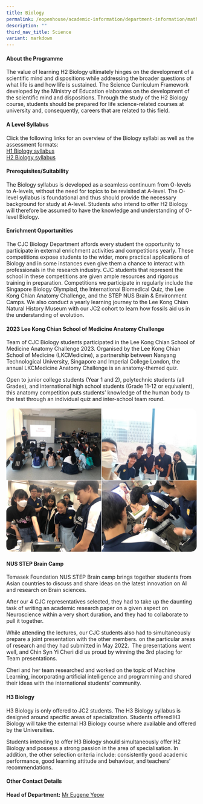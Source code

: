 ```yaml
---
title: Biology
permalink: /eopenhouse/academic-information/department-information/mathematics-n-science/science/biology/
description: ""
third_nav_title: Science
variant: markdown
---
```

#### **About the Programme**

The value of learning H2 Biology ultimately hinges on the development of a scientific mind and dispositions while addressing the broader questions of what life is and how life is sustained. The Science Curriculum Framework developed by the Ministry of Education elaborates on the development of the scientific mind and dispositions. Through the study of the H2 Biology course, students should be prepared for life science-related courses at university and, consequently, careers that are related to this field.

#### **A Level Syllabus**

Click the following links for an overview of the Biology syllabi as well as the assessment formats:
<br>
[H1 Biology syllabus](https://www.seab.gov.sg/docs/default-source/national-examinations/syllabus/alevel/2024syllabus/8876_y24_sy.pdf)
<br>
[H2 Biology syllabus](https://www.seab.gov.sg/docs/default-source/national-examinations/syllabus/alevel/2024syllabus/9744_y24_sy.pdf)  
<style>
.img {  border-radius: 15px; }
</style>
#### **Prerequisites/Suitability**

The Biology syllabus is developed as a seamless continuum from O-levels to A-levels, without the need for topics to be revisited at A-level. The O-level syllabus is foundational and thus should provide the necessary background for study at A-level. Students who intend to offer H2 Biology will therefore be assumed to have the knowledge and understanding of O-level Biology.

#### **Enrichment Opportunities**

The CJC Biology Department affords every student the opportunity to participate in external enrichment activities and competitions yearly. These competitions expose students to the wider, more practical applications of Biology and in some instances even give them a chance to interact with professionals in the research industry. CJC students that represent the school in these competitions are given ample resources and rigorous training in preparation. Competitions we participate in regularly include the Singapore Biology Olympiad, the International Biomedical Quiz, the Lee Kong Chian Anatomy Challenge, and the STEP NUS Brain &amp; Environment Camps. We also conduct a yearly learning journey to the Lee Kong Chian Natural History Museum with our JC2 cohort to learn how fossils aid us in the understanding of evolution.

#### **2023 Lee Kong Chian School of Medicine Anatomy Challenge**

Team of CJC Biology students participated in the Lee Kong Chian School of Medicine Anatomy Challenge 2023. Organised by the Lee Kong Chian School of Medicine (LKCMedicine), a partnership between Nanyang Technological University, Singapore and Imperial College London, the annual LKCMedicine Anatomy Challenge is an anatomy-themed quiz.&nbsp;&nbsp;

Open to&nbsp;junior college students (Year 1 and 2), polytechnic students (all Grades), and international high school students (Grade 11-12 or equivalent), this anatomy competition puts students’ knowledge of the human body to the test through an individual quiz and inter-school team round.<br><br>
<img src="/images/Science/Medicine_Anatomy_Challenge.jpeg" style="border-radius:15px;">

#### **NUS STEP Brain Camp**
Temasek Foundation NUS STEP Brain camp brings together students from Asian countries to discuss and share ideas on the latest innovation on AI and research on Brain sciences.&nbsp;

After our 4 CJC representatives selected, they had to take up the daunting task of writing an academic research paper on a given aspect on Neuroscience within a very short duration, and they had to collaborate to pull it together.&nbsp;

While attending the lectures, our CJC students also had to simultaneously prepare a joint presentation with the other members. on the particular areas of research and they had submitted in May 2022.&nbsp; The presentations went well, and Chin Syn Yi Cheri did us proud by winning the 3rd&nbsp;placing for Team presentations.&nbsp;

Cheri and her team researched and worked on the topic of Machine Learning, incorporating artificial intelligence and programming and shared their ideas with the international students’ community.

#### **H3 Biology**

H3 Biology is only offered to JC2 students. The H3 Biology syllabus is designed around specific areas of specialization. Students offered H3 Biology will take the external H3 Biology course where available&nbsp;and offered by the Universities.

Students intending to offer H3 Biology should simultaneously offer H2 Biology and possess a strong passion in the area of specialisation. In addition, the other selection criteria include: consistently good academic performance, good learning attitude and behaviour, and teachers’ recommendations.

#### **Other Contact Details**

**Head of Department:** [Mr Eugene Yeow](mailto:yeow_eugene_pancratius@moe.edu.sg)